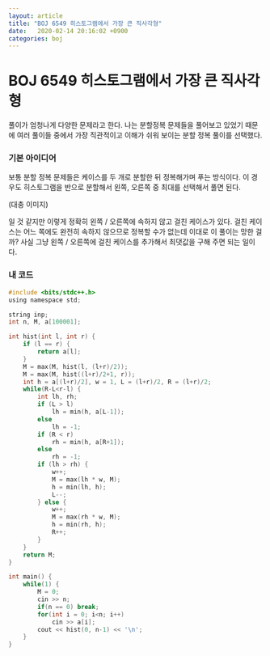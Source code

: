 ```yaml
---
layout: article
title: "BOJ 6549 히스토그램에서 가장 큰 직사각형"
date:   2020-02-14 20:16:02 +0900
categories: boj
---
```


# BOJ 6549 히스토그램에서 가장 큰 직사각형

풀이가 엄청나게 다양한 문제라고 한다. 나는 분할정복 문제들을 풀어보고 있었기 때문에 여러 풀이들 중에서 가장 직관적이고 이해가 쉬워 보이는 분할 정복 풀이를 선택했다.

### 기본 아이디어
보통 분할 정복 문제들은 케이스를 두 개로 분할한 뒤 정복해가며 푸는 방식이다. 이 경우도 히스토그램을 반으로 분할해서 왼쪽, 오른쪽 중 최대를 선택해서 풀면 된다.

(대충 이미지)

일 것 같지만 이렇게 정확히 왼쪽 / 오른쪽에 속하지 않고 걸친 케이스가 있다. 걸친 케이스는 어느 쪽에도 완전히 속하지 않으므로 정복할 수가 없는데 이대로 이 풀이는 망한 걸까? 사실 그냥 왼쪽 / 오른쪽에 걸친 케이스를 추가해서 최댓값을 구해 주면 되는 일이다.

### 내 코드
~~~c
#include <bits/stdc++.h>
using namespace std;

string inp;
int n, M, a[100001];

int hist(int l, int r) {
    if (l == r) {
        return a[l];
    }
    M = max(M, hist(l, (l+r)/2));
    M = max(M, hist((l+r)/2+1, r));
    int h = a[(l+r)/2], w = 1, L = (l+r)/2, R = (l+r)/2;
    while(R-L<r-l) {
        int lh, rh;
        if (L > l)
            lh = min(h, a[L-1]);
        else
            lh = -1;
        if (R < r)
            rh = min(h, a[R+1]);
        else
            rh = -1;
        if (lh > rh) {
            w++;
            M = max(lh * w, M);
            h = min(lh, h);
            L--;
        } else {
            w++;
            M = max(rh * w, M);
            h = min(rh, h);
            R++;
        }
    }
    return M;
}

int main() {
    while(1) {
        M = 0;
        cin >> n;
        if(n == 0) break;
        for(int i = 0; i<n; i++)
            cin >> a[i];
        cout << hist(0, n-1) << '\n';
    }
}
~~~
